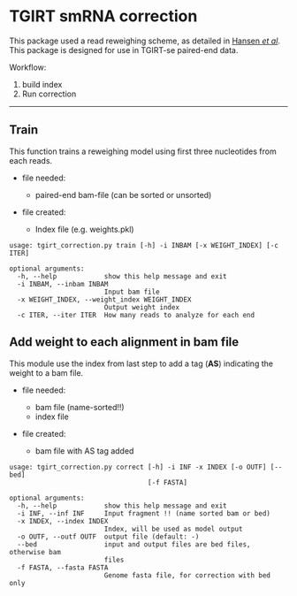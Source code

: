 # TGIRT smRNA correction #

This package used a read reweighing scheme, as detailed in [Hansen *et al*](https://www.ncbi.nlm.nih.gov/pmc/articles/PMC2896536/). This package is designed for use in TGIRT-se paired-end data.



Workflow:

1. build index
2. Run correction 

---

## Train ##
This function trains a reweighing model using first three nucleotides from each reads.



* file needed:
	* paired-end bam-file (can be sorted or unsorted)

* file created:
  * Index file (e.g. weights.pkl)

```
usage: tgirt_correction.py train [-h] -i INBAM [-x WEIGHT_INDEX] [-c ITER]

optional arguments:
  -h, --help            show this help message and exit
  -i INBAM, --inbam INBAM
                        Input bam file
  -x WEIGHT_INDEX, --weight_index WEIGHT_INDEX
                        Output weight index
  -c ITER, --iter ITER  How many reads to analyze for each end
```


## Add weight to each alignment in bam file ##

This module use the index from last step to add a tag (**AS**) indicating the weight to a bam file.

* file needed:
  * bam file (name-sorted!!)
  * index file 

* file created:
  * bam file with AS tag added

```
usage: tgirt_correction.py correct [-h] -i INF -x INDEX [-o OUTF] [--bed]
                                   [-f FASTA]

optional arguments:
  -h, --help            show this help message and exit
  -i INF, --inf INF     Input fragment !! (name sorted bam or bed)
  -x INDEX, --index INDEX
                        Index, will be used as model output
  -o OUTF, --outf OUTF  output file (default: -)
  --bed                 input and output files are bed files, otherwise bam
                        files
  -f FASTA, --fasta FASTA
                        Genome fasta file, for correction with bed only
```

